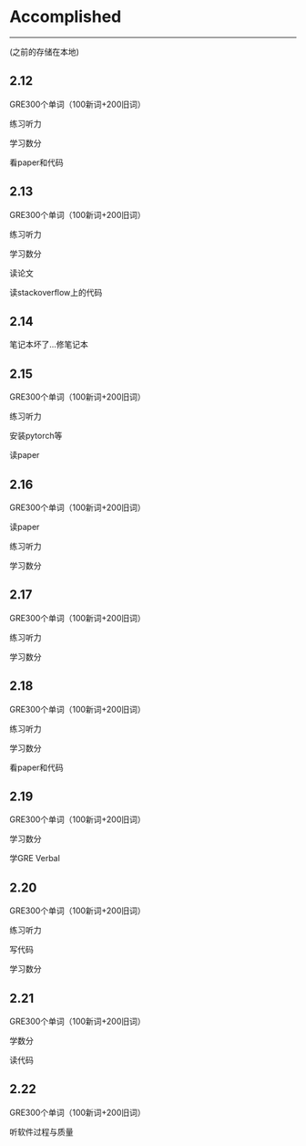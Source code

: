 # Accomplished
----------------
(之前的存储在本地)
## 2.12
GRE300个单词（100新词+200旧词）

练习听力

学习数分

看paper和代码
## 2.13
GRE300个单词（100新词+200旧词）

练习听力

学习数分

读论文

读stackoverflow上的代码
## 2.14
笔记本坏了...修笔记本
## 2.15
GRE300个单词（100新词+200旧词）

练习听力

安装pytorch等

读paper
## 2.16
GRE300个单词（100新词+200旧词）

读paper

练习听力

学习数分
## 2.17
GRE300个单词（100新词+200旧词）

练习听力

学习数分
## 2.18
GRE300个单词（100新词+200旧词）

练习听力

学习数分

看paper和代码
## 2.19
GRE300个单词（100新词+200旧词）

学习数分

学GRE Verbal
## 2.20
GRE300个单词（100新词+200旧词）

练习听力

写代码

学习数分
## 2.21
GRE300个单词（100新词+200旧词）

学数分

读代码
## 2.22
GRE300个单词（100新词+200旧词）

听软件过程与质量
